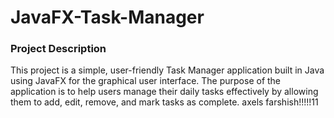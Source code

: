 # JavaFX-Task-Manager

### Project Description
This project is a simple, user-friendly Task Manager application built in Java using JavaFX for the graphical user interface. The purpose of the application is to help users manage their daily tasks effectively by allowing them to add, edit, remove, and mark tasks as complete.
axels farshish!!!!!11
